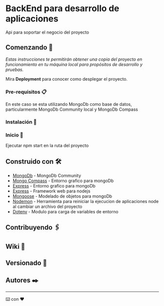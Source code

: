 # BackEnd para desarrollo de aplicaciones

Api para soportar el negocio del proyecto

## Comenzando 🚀

_Estas instrucciones te permitirán obtener una copia del proyecto en funcionamiento en tu máquina local para propósitos de desarrollo y pruebas._

Mira **Deployment** para conocer como desplegar el proyecto.


### Pre-requisitos 📋

En este caso se esta utilizando MongoDb como base de datos, particularmente MongoDb Community local y MongoDb Compass 


### Instalación 🔧

### Inicio 🚀

Ejecutar npm start en la ruta del proyecto

## Construido con 🛠️

* [MongoDb](https://www.mongodb.com/try/download/community) - MongoDb Community
* [Mongo Compass](https://www.mongodb.com/try/download/compass) - Entorno grafico para mongoDb
* [Express](https://www.mongodb.com/try/download/compass) - Entorno grafico para mongoDb
* [Express](https://expressjs.com/es/) - Framework web para nodejs
* [Mongoose](https://mongoosejs.com/) - Modelado de objetos para mongoDb
* [Nodemon](https://www.npmjs.com/package/nodemon) - Herramienta para reiniciar la ejecucion de aplicaciones node al cambiar un archivo del proyecto
* [Dotenv](https://www.npmjs.com/package/dotenv) - Modulo para carga de variables de entorno 



## Contribuyendo 🖇️


## Wiki 📖


## Versionado 📌


## Autores ✒️



---
⌨️ con ❤️